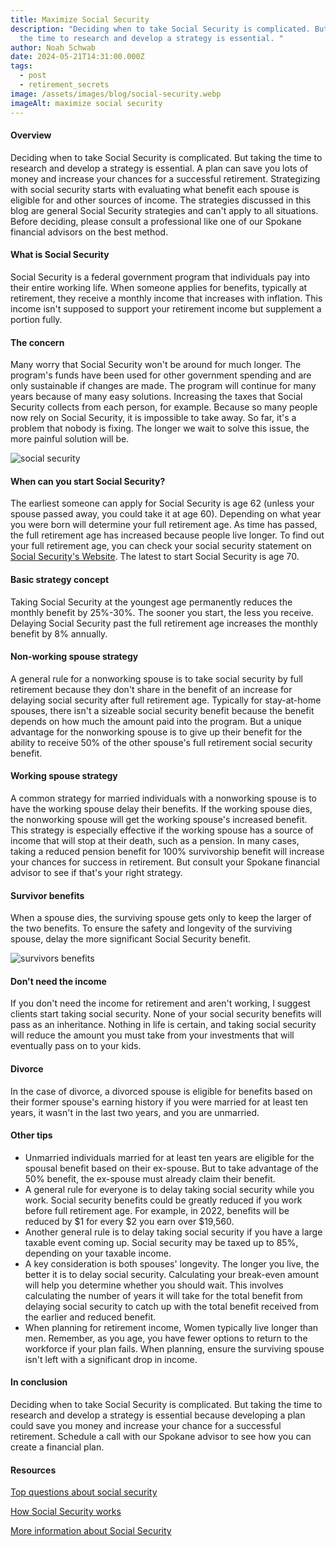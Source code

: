 ```yaml
---
title: Maximize Social Security
description: "Deciding when to take Social Security is complicated. But taking
  the time to research and develop a strategy is essential. "
author: Noah Schwab
date: 2024-05-21T14:31:00.000Z
tags:
  - post
  - retirement_secrets
image: /assets/images/blog/social-security.webp
imageAlt: maximize social security
---
```

#### Overview

Deciding when to take Social Security is complicated. But taking the time to research and develop a strategy is essential. A plan can save you lots of money and increase your chances for a successful retirement. Strategizing with social security starts with evaluating what benefit each spouse is eligible for and other sources of income. The strategies discussed in this blog are general Social Security strategies and can't apply to all situations. Before deciding, please consult a professional like one of our Spokane financial advisors on the best method.

#### What is Social Security

Social Security is a federal government program that individuals pay into their entire working life. When someone applies for benefits, typically at retirement, they receive a monthly income that increases with inflation. This income isn't supposed to support your retirement income but supplement a portion fully.

#### The concern

Many worry that Social Security won't be around for much longer. The program's funds have been used for other government spending and are only sustainable if changes are made. The program will continue for many years because of many easy solutions. Increasing the taxes that Social Security collects from each person, for example. Because so many people now rely on Social Security, it is impossible to take away. So far, it's a problem that nobody is fixing. The longer we wait to solve this issue, the more painful solution will be.

![social security](/assets/images/blog/social-security-card.webp "The concern with social security")



#### When can you start Social Security?

The earliest someone can apply for Social Security is age 62 (unless your spouse passed away, you could take it at age 60). Depending on what year you were born will determine your full retirement age. As time has passed, the full retirement age has increased because people live longer. To find out your full retirement age, you can check your social security statement on [Social Security's Website](https://www.ssa.gov/). The latest to start Social Security is age 70.  

#### Basic strategy concept

Taking Social Security at the youngest age permanently reduces the monthly benefit by 25%-30%. The sooner you start, the less you receive. Delaying Social Security past the full retirement age increases the monthly benefit by 8% annually.

#### Non-working spouse strategy 

A general rule for a nonworking spouse is to take social security by full retirement because they don't share in the benefit of an increase for delaying social security after full retirement age. Typically for stay-at-home spouses, there isn't a sizeable social security benefit because the benefit depends on how much the amount paid into the program. But a unique advantage for the nonworking spouse is to give up their benefit for the ability to receive 50% of the other spouse's full retirement social security benefit. 

#### Working spouse strategy

A common strategy for married individuals with a nonworking spouse is to have the working spouse delay their benefits. If the working spouse dies, the nonworking spouse will get the working spouse's increased benefit. This strategy is especially effective if the working spouse has a source of income that will stop at their death, such as a pension. In many cases, taking a reduced pension benefit for 100% survivorship benefit will increase your chances for success in retirement. But consult your Spokane financial advisor to see if that's your right strategy.

#### Survivor benefits

When a spouse dies, the surviving spouse gets only to keep the larger of the two benefits. To ensure the safety and longevity of the surviving spouse, delay the more significant Social Security benefit.

![survivors benefits](/assets/images/blog/survivors-benefits.webp "survivors benefits")



#### Don't need the income

If you don't need the income for retirement and aren't working, I suggest clients start taking social security. None of your social security benefits will pass as an inheritance. Nothing in life is certain, and taking social security will reduce the amount you must take from your investments that will eventually pass on to your kids.

#### Divorce

In the case of divorce, a divorced spouse is eligible for benefits based on their former spouse's earning history if you were married for at least ten years, it wasn't in the last two years, and you are unmarried. 

#### Other tips

* Unmarried individuals married for at least ten years are eligible for the spousal benefit based on their ex-spouse. But to take advantage of the 50% benefit, the ex-spouse must already claim their benefit.
* A general rule for everyone is to delay taking social security while you work. Social security benefits could be greatly reduced if you work before full retirement age. For example, in 2022, benefits will be reduced by $1 for every $2 you earn over $19,560.
* Another general rule is to delay taking social security if you have a large taxable event coming up. Social security may be taxed up to 85%, depending on your taxable income.
* A key consideration is both spouses' longevity. The longer you live, the better it is to delay social security. Calculating your break-even amount will help you determine whether you should wait. This involves calculating the number of years it will take for the total benefit from delaying social security to catch up with the total benefit received from the earlier and reduced benefit.
* When planning for retirement income, Women typically live longer than men. Remember, as you age, you have fewer options to return to the workforce if your plan fails. When planning, ensure the surviving spouse isn't left with a significant drop in income. 

#### In conclusion

Deciding when to take Social Security is complicated. But taking the time to research and develop a strategy is essential because developing a plan could save you money and increase your chance for a successful retirement. Schedule a call with our Spokane advisor to see how you can create a financial plan.

#### Resources

[Top questions about social security](https://www.usa.gov/social-security)

[How Social Security works](https://www.investopedia.com/terms/s/socialsecurity.asp)

[More information about Social Security](https://www.kiplinger.com/retirement/social-security/602749/whats-your-strategy-for-maximizing-social-security-benefits)
